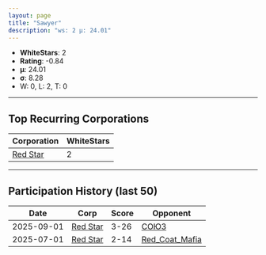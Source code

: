 ```yaml
---
layout: page
title: "Sawyer"
description: "ws: 2 μ: 24.01"
---
```

- **WhiteStars**: 2
- **Rating**: -0.84
- **μ**: 24.01  
- **σ**: 8.28
- W: 0, L: 2, T: 0

---

## Top Recurring Corporations

| Corporation | WhiteStars |
| --- | --- |
| [Red Star](https://ws.tsl.rocks/corp/779114322d677f05c7451cf2323327bd6ff62ec9513ba922e38578b0813f3bad/) | 2 |

---

## Participation History (last 50)

| Date | Corp | Score | Opponent |
| --- | --- | --- | --- |
| 2025-09-01 | [Red Star](https://ws.tsl.rocks/corp/779114322d677f05c7451cf2323327bd6ff62ec9513ba922e38578b0813f3bad/) | 3-26 | [СОЮЗ](https://ws.tsl.rocks/corp/068cec010bfee0723895562d4bf580b93628758a762b6918d384fef632d281ab/) |
| 2025-07-01 | [Red Star](https://ws.tsl.rocks/corp/779114322d677f05c7451cf2323327bd6ff62ec9513ba922e38578b0813f3bad/) | 2-14 | [Red\_Coat\_Mafia](https://ws.tsl.rocks/corp/f5825bb96dc9d061496fcea5926a16ba159a26ccd5518f8e63583c52fb68dd29/) |